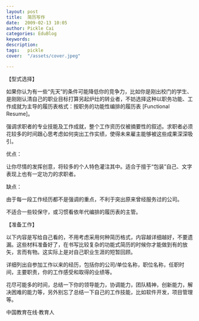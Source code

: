 ```yaml
---
layout: post  
title:  简历写作  
date:  2009-02-13 10:05  
author: Pickle Cai  
categories: EduBlog  
keywords: 
description:   
tags:	pickle   
cover:  "/assets/cover.jpeg"  

---  
```

    
【型式选择】





如果你认为有一些“先天”的条件可能降低你的竞争力，比如你是刚出校门的学生、是刚刚认清自己的职业目标打算另起炉灶的转业者，不妨选择这种以职务功能、工作成就为主导的履历表格式：按职务的功能性编排的履历表 [Functional Resume]。



强调求职者的专业技能及工作成就，整个工作资历仅被摘要性的叙述。求职者必须花较多的时间跟心思考虑如何突出工作实绩，使得未来雇主能够被这些成果深深吸引。



优点：







让你尽情的发挥创意，将较多的个人特色灌注其中。适合于擅于“包装”自己、文字表现上也有一定功力的求职者。

缺点：







由于每一段工作经历都不是强调的重点，不利于突出原来曾经服务过的公司。 

不适合一些较保守，或习惯看依年代编排的履历表的主管。

【准备工作】







以下内容是写给自己看的，不用考虑采用何种简历格式，内容越详细越好，不要遗漏。这些材料准备好了，在书写比较复杂的功能式简历的时候你才能做到有的放矢，言而有物。这实际上是对自己职业生涯的短暂回顾。





详细列出自参加工作以来的经历，包括你的公司/单位名称，职位名称，任职时间，主要职责，你的工作感受和取得的业绩等。



花尽可能多的时间，总结一下你的领导能力，协调能力，团队精神，创新能力，解决困难的能力等，另外别忘了总结一下自己的工作技能，比如软件开发，项目管理等。

		    
 中国教育在线·教育人

